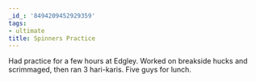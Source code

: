 ```yaml
---
_id_: '8494209452929359'
tags:
- ultimate
title: Spinners Practice
---
```


Had practice for a few hours at Edgley. Worked on breakside hucks and scrimmaged, then ran 3 hari-karis. Five guys for lunch.
